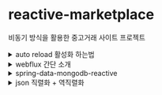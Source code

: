 # reactive-marketplace
비동기 방식을 활용한 중고거래 사이트 프로젝트

<details>
  <summary>auto reload 활성화 하는법</summary>

1. springboot devtools dependency 추가
2. file > settings > build, execution, deployment > compiler > build project autiomaically 체크
3. file > settings > advanced settings > allow auto-make to start even if developed application is currently running 체크 (IntelliJ 2021.2 이후 버전부터)
4. application.yml에 devtools, resources, thymeleaf 설정 추가
5. 브라우저에 livereload 확장 프로그램 설치

</details>

<details>
  <summary>webflux 간단 소개</summary>

- 적은 수의 스레드로 동시성을 처리 (비동기 지원)
- Mono(0 ~ 1개의 값 반환) 타입 + Flux(1개 이상의 값 반환) 타입
- Netty, Undertow, Tomcat 등의 비동기 웹 서버와 통합
- WebClient를 통해 비동기 HTTP 요청

</details>

<details>
  <summary>spring-data-mongodb-reactive</summary>

- MongoDB는 BSON(Binary JSON)을 사용해 데이터를 저장하는 NoSQL 데이터베이스
- JPA 스프링에서 db를 다루면서 NoSQL 특성을 이용한 비동기적 상호작용을 지원
- @CreatedDate와 같은 자동 추가 기능을 사용하려면 @EnableMongoAuditing를 설정

</details>

<details>
  <summary>json 직렬화 + 역직렬화</summary>

- 객체를 JSON 문자열로 변환하는 과정
- 일반적으로 Jackson이나 Gson과 같은 라이브러리를 사용
- Java 클래스의 필드가 JSON으로 변환되려면, 해당 필드에 대한 getter가 필요
- 반대로, 역직렬화 시에는 setter가 필요

</details>